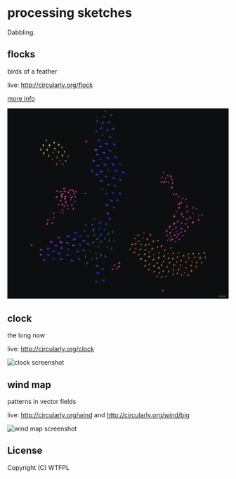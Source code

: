 # processing sketches

Dabbling.


## flocks

birds of a feather

live: http://circularly.org/flock

[more info](./flock/README.md)

![flocks screenshot](./screenshots/flocks_20181201.png)


## clock

the long now

live: http://circularly.org/clock

![clock screenshot](./screenshots/clock_20150705.png)



## wind map

patterns in vector fields

live: http://circularly.org/wind and http://circularly.org/wind/big

![wind map screenshot](./screenshots/wind_map_20130203.png)



## License

Copyright (C) WTFPL
